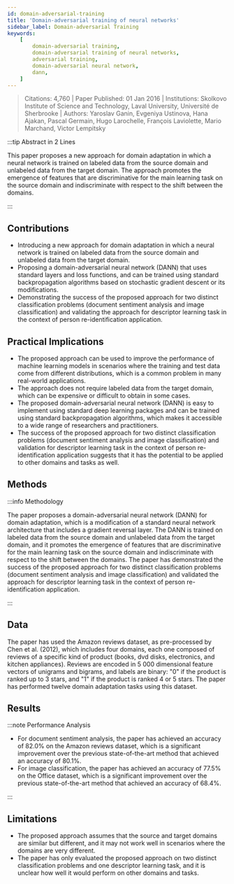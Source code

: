 ```yaml
---
id: domain-adversarial-training
title: 'Domain-adversarial training of neural networks'
sidebar_label: Domain-adversarial Training
keywords:
    [
        domain-adversarial training,
        domain-adversarial training of neural networks,
        adversarial training,
        domain-adversarial neural network,
        dann,
    ]
---
```


> Citations: 4,760 | Paper Published: 01 Jan 2016 | Institutions: Skolkovo Institute of Science and Technology, Laval University, Université de Sherbrooke | Authors: Yaroslav Ganin, Evgeniya Ustinova, Hana Ajakan, Pascal Germain, Hugo Larochelle, François Laviolette, Mario Marchand, Victor Lempitsky

<!-- Prettier doesn't change this -->

:::tip Abstract in 2 Lines

This paper proposes a new approach for domain adaptation in which a neural network is trained on labeled data from the source domain and unlabeled data from the target domain. The approach promotes the emergence of features that are discriminative for the main learning task on the source domain and indiscriminate with respect to the shift between the domains.

:::

## Contributions

- Introducing a new approach for domain adaptation in which a neural network is trained on labeled data from the source domain and unlabeled data from the target domain.
- Proposing a domain-adversarial neural network (DANN) that uses standard layers and loss functions, and can be trained using standard backpropagation algorithms based on stochastic gradient descent or its modifications.
- Demonstrating the success of the proposed approach for two distinct classification problems (document sentiment analysis and image classification) and validating the approach for descriptor learning task in the context of person re-identification application.


## Practical Implications

- The proposed approach can be used to improve the performance of machine learning models in scenarios where the training and test data come from different distributions, which is a common problem in many real-world applications.
- The approach does not require labeled data from the target domain, which can be expensive or difficult to obtain in some cases.
- The proposed domain-adversarial neural network (DANN) is easy to implement using standard deep learning packages and can be trained using standard backpropagation algorithms, which makes it accessible to a wide range of researchers and practitioners.
- The success of the proposed approach for two distinct classification problems (document sentiment analysis and image classification) and validation for descriptor learning task in the context of person re-identification application suggests that it has the potential to be applied to other domains and tasks as well.

## Methods

<!-- Prettier doesn't change this -->

:::info Methodology

The paper proposes a domain-adversarial neural network (DANN) for domain adaptation, which is a modification of a standard neural network architecture that includes a gradient reversal layer. The DANN is trained on labeled data from the source domain and unlabeled data from the target domain, and it promotes the emergence of features that are discriminative for the main learning task on the source domain and indiscriminate with respect to the shift between the domains. The paper has demonstrated the success of the proposed approach for two distinct classification problems (document sentiment analysis and image classification) and validated the approach for descriptor learning task in the context of person re-identification application.

:::

## Data

The paper has used the Amazon reviews dataset, as pre-processed by Chen et al. (2012), which includes four domains, each one composed of reviews of a specific kind of product (books, dvd disks, electronics, and kitchen appliances). Reviews are encoded in 5 000 dimensional feature vectors of unigrams and bigrams, and labels are binary: "0" if the product is ranked up to 3 stars, and "1" if the product is ranked 4 or 5 stars. The paper has performed twelve domain adaptation tasks using this dataset.

## Results

<!-- Prettier doesn't change this -->

:::note Performance Analysis

- For document sentiment analysis, the paper has achieved an accuracy of 82.0% on the Amazon reviews dataset, which is a significant improvement over the previous state-of-the-art method that achieved an accuracy of 80.1%.
- For image classification, the paper has achieved an accuracy of 77.5% on the Office dataset, which is a significant improvement over the previous state-of-the-art method that achieved an accuracy of 68.4%.

:::

## Limitations

- The proposed approach assumes that the source and target domains are similar but different, and it may not work well in scenarios where the domains are very different.
- The paper has only evaluated the proposed approach on two distinct classification problems and one descriptor learning task, and it is unclear how well it would perform on other domains and tasks.
